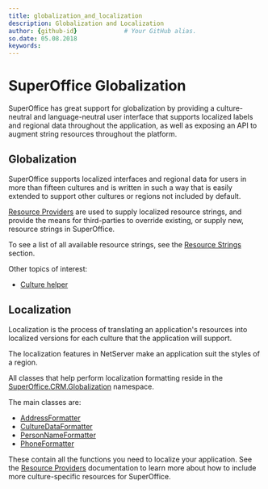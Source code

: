 ```yaml
---
title: globalization_and_localization      
description: Globalization and Localization
author: {github-id}             # Your GitHub alias.
so.date: 05.08.2018
keywords:
---
```


# SuperOffice Globalization

SuperOffice has great support for globalization by providing a culture-neutral and language-neutral user interface that supports localized labels and regional data throughout the application, as well as exposing an API to augment string resources throughout the platform.

## Globalization

SuperOffice supports localized interfaces and regional data for users in more than fifteen cultures and is written in such a way that is easily extended to support other cultures or regions not included by default.

[Resource Providers][1] are used to supply localized resource strings, and provide the means for third-parties to override existing, or supply new, resource strings in SuperOffice.

To see a list of all available resource strings, see the [Resource Strings][2] section.

Other topics of interest:

* [Culture helper][3]

## Localization

Localization is the process of translating an application's resources into localized versions for each culture that the application will support.

The localization features in NetServer make an application suit the styles of a region.

All classes that help perform localization formatting reside in the [SuperOffice.CRM.Globalization][8] namespace.

The main classes are:

* [AddressFormatter][4]
* [CultureDataFormatter][5]
* [PersonNameFormatter][6]
* [PhoneFormatter][7]

These contain all the functions you need to localize your application. See the [Resource Providers][2] documentation to learn more about how to include more culture-specific resources for SuperOffice.

<!-- Referenced links -->
[1]: resource-providers.md
[2]: https://community.superoffice.com/documentation/SDK/SO.NetServer.Data.Access/html/T_SuperOffice_Globalization_RC.htm
[3]: culturesettinghelper.md
[4]: addressformatter.md
[5]: culturedataformatter.md
[6]: personnameformatter.md
[7]: phoneformatter.md
[8]: superoffice-crm-globalization.md

